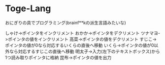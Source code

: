 # Toge-Lang
おにぎりの具でプログラミング(brainf**kの派生言語みたいな)

しゃけ->ポインタをインクリメント
おかか->ポインタをデクリメント
ツナマヨ->ポインタの値をインクリメント
高菜->ポインタの値をデクリメント
すじこ->ポインタの値が0なら対応するいくらの直後へ移動
いくら->ポインタの値が0以外なら対応するすじこの直後へ移動
明太子->入力(左下のテキストボックス)から1つ読み取りポインタに格納
昆布->ポインタの値を出力
